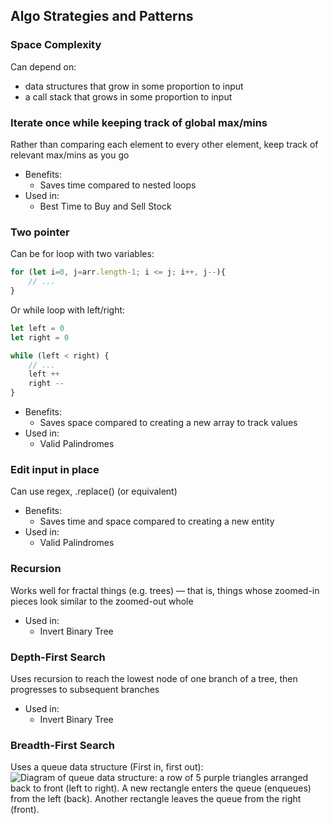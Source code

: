 ## Algo Strategies and Patterns

### Space Complexity
Can depend on: 
- data structures that grow in some proportion to input
- a call stack that grows in some proportion to input

### Iterate once while keeping track of global max/mins
Rather than comparing each element to every other element, keep track of relevant max/mins as you go
- Benefits:
    - Saves time compared to nested loops
- Used in:
    - Best Time to Buy and Sell Stock

### Two pointer
Can be for loop with two variables:
```js
for (let i=0, j=arr.length-1; i <= j; i++, j--){
    // ...
}
```
Or while loop with left/right:
```js
let left = 0
let right = 0

while (left < right) {
    // ...
    left ++
    right --
}
```
- Benefits:
    - Saves space compared to creating a new array to track values
- Used in:
    - Valid Palindromes

### Edit input in place
Can use regex, .replace() (or equivalent)

- Benefits:
    - Saves time and space compared to creating a new entity
- Used in:
    - Valid Palindromes

### Recursion
Works well for fractal things (e.g. trees) — that is, things whose zoomed-in pieces look similar to the zoomed-out whole
- Used in:
    - Invert Binary Tree

### Depth-First Search
Uses recursion to reach the lowest node of one branch of a tree, then progresses to subsequent branches
- Used in:
    - Invert Binary Tree

### Breadth-First Search
Uses a queue data structure (First in, first out):
![Diagram of queue data structure: a row of 5 purple triangles arranged back to front (left to right). A new rectangle enters the queue (enqueues) from the left (back). Another rectangle leaves the queue from the right (front).](https://upload.wikimedia.org/wikipedia/commons/thumb/5/52/Data_Queue.svg/440px-Data_Queue.svg.png)